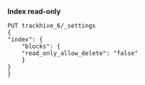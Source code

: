 __Index read-only__

    PUT trackhive_6/_settings
    {
    "index": {
        "blocks": {
        "read_only_allow_delete": "false"
        }
    }
    }